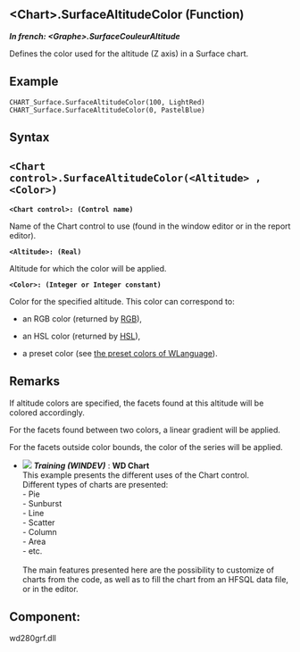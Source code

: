 


## &lt;Chart&gt;.SurfaceAltitudeColor (Function)

***In french: &lt;Graphe&gt;.SurfaceCouleurAltitude***



<a name="XUse"></a>
<a name="Use"></a>
<a name="description"></a>
Defines the color used for the altitude (Z axis) in a Surface chart.


<a name="Example1"></a>
<a name="sample_code"></a>

## Example


```wl
CHART_Surface.SurfaceAltitudeColor(100, LightRed)
CHART_Surface.SurfaceAltitudeColor(0, PastelBlue)
```

<a name="XSYNTAX"></a>

## Syntax
<a name="SYNTAX1"></a>

`<Chart control>.SurfaceAltitudeColor(<Altitude> , <Color>)`
---

**`<Chart control>: (Control name)`**

Name of the Chart control to use (found in the window editor or in the report editor).

**`<Altitude>: (Real)`**

Altitude for which the color will be applied.

**`<Color>: (Integer or Integer constant)`**

Color for the specified altitude. This color can correspond to:

- an RGB color (returned by [RGB](../WDLang1/3029012.md)),

- an HSL color (returned by [HSL](../WDLang1/3029057.md)),

- a preset color (see [the preset colors of WLanguage](../WDLang5/3010002.md)).






<a name="NOTE0"></a>
<a name="NOTE0_1"></a>

## Remarks
If altitude colors are specified, the facets found at this altitude will be colored accordingly. 

For the facets found between two colors, a linear gradient will be applied.

For the facets outside color bounds, the color of the series will be applied.


- ![](https://doc.pcsoft.fr/en-US/images/image.awp?langid=3&name=WDChart.gif) ***Training (WINDEV)*** : **WD Chart** <br>This example presents the different uses of the Chart control.<br>Different types of charts are presented: <br>- Pie<br>- Sunburst<br>- Line<br>- Scatter<br>- Column<br>- Area<br>- etc.<br><br>The main features presented here are the possibility to customize of charts from the code, as well as to fill the chart from an HFSQL data file, or in the editor.

<a name="XComponent"></a>

## Component:
wd280grf.dll
